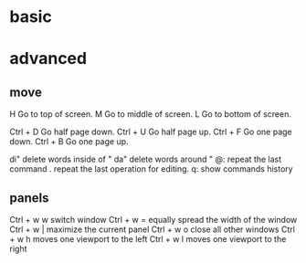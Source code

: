 # basic

# advanced

## move
H Go to top of screen.
M Go to middle of screen.
L Go to bottom of screen.

Ctrl + D Go half page down.
Ctrl + U Go half page up.
Ctrl + F Go one page down.
Ctrl + B Go one page up.

di" delete words inside of "
da" delete words around "
@: repeat the last command
. repeat the last operation for editing.
q: show commands history

## panels
Ctrl + w w switch window
Ctrl + w = equally spread the width of the window
Ctrl + w | maximize the current panel
Ctrl + w o close all other windows
Ctrl + w h moves one viewport to the left
Ctrl + w l moves one viewport to the right
